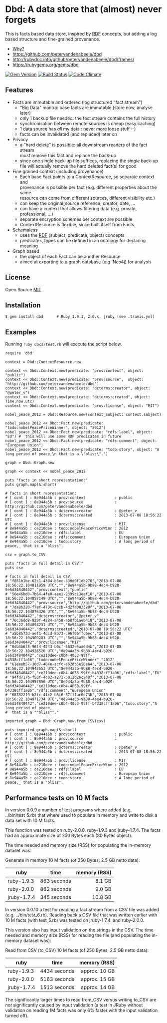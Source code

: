 # Dbd: A data store that (almost) never forgets

This is facts based data store, inspired by [RDF] concepts, but adding a log based structure and fine-grained provenance.

* [Why?][Rationale]
* <https://github.com/petervandenabeele/dbd>
* <http://rubydoc.info/github/petervandenabeele/dbd/frames/>
* <https://rubygems.org/gems/dbd>

[![Gem Version](https://badge.fury.io/rb/dbd.png)](http://badge.fury.io/rb/dbd)
[![Build Status](https://travis-ci.org/petervandenabeele/dbd.png?branch=master)](http://travis-ci.org/petervandenabeele/dbd)
[![Code Climate](https://codeclimate.com/repos/51ddbce5c7f3a37aa7018529/badges/7e9fd61a39d8cb58c1de/gpa.png)](https://codeclimate.com/repos/51ddbce5c7f3a37aa7018529/feed)

## Features

* Facts are immutable and ordered (log structured "fact stream")
  * "Big Data" mantra: base facts are immutable (store now, analyse later)
  * only 1 backup file needed: the fact stream contains the full history
  * synchronisation between remote sources is cheap (easy caching)
  * 1 data source has _all_ my data : never more loose stuff :-)
  * facts can be invalidated (and replaced) later on
* Privacy
  * a "hard delete" is possible: all downstream readers of the fact stream  
    must remove this fact and replace the back-up
  * since one single back-up file suffices, replacing the *single* back-up  
    file will actually remove the hard deleted fact(s) for good
* Fine grained context (including provenance)
  * Each base Fact points to a ContextResource, so separate context and  
    provenance is possible per fact (e.g. different properties about the same  
    resource can come from different sources, different visibility etc.)
  * can keep the original_source reference, creator, date, …
  * can have a context that allows filtering data (e.g. private, professional, …)
  * separate encryption schemes per context are possible
  * ContextResource is flexible, since built itself from Facts
* Schemaless
  * uses the [RDF] (subject, predicate, object) concepts
  * predicates, types can be defined in an ontology for declaring meaning
* Graph based
  * the object of each Fact can be another Resource
  * aimed at exporting to a graph database (e.g. Neo4j) for analysis


## License

Open Source [MIT]

## Installation

    $ gem install dbd      # Ruby 1.9.3, 2.0.x, jruby (see .travis.yml)

## Examples

Running `ruby docs/test.rb` will execute the script below.

```
require 'dbd'

context = Dbd::ContextResource.new

context << Dbd::Context.new(predicate: "prov:context", object: "public")
context << Dbd::Context.new(predicate: "prov:source",  object: "http://github.com/petervandenabeele/dbd")
context << Dbd::Context.new(predicate: "dcterms:creator", object: "@peter_v")
context << Dbd::Context.new(predicate: "dcterms:created", object: Time.now.utc)
context << Dbd::Context.new(predicate: "prov:license", object: "MIT")

nobel_peace_2012 = Dbd::Resource.new(context_subject: context.subject)

nobel_peace_2012 << Dbd::Fact.new(predicate: "todo:nobelPeacePriceWinner", object: "2012")
nobel_peace_2012 << Dbd::Fact.new(predicate: "rdfs:label", object: "EU") #  this will use some RDF predicates in future
nobel_peace_2012 << Dbd::Fact.new(predicate: "rdfs:comment", object: "European Union")
nobel_peace_2012 << Dbd::Fact.new(predicate: "todo:story", object: "A long period of peace,\n that is a \"bliss\".")

graph = Dbd::Graph.new

graph << context << nobel_peace_2012

puts "facts in short representation:"
puts graph.map(&:short)

# facts in short representation:
# [ cont ] : 8e944a5b : prov:context             : public
# [ cont ] : 8e944a5b : prov:source              : http://github.com/petervandenabeele/dbd
# [ cont ] : 8e944a5b : dcterms:creator          : @peter_v
# [ cont ] : 8e944a5b : dcterms:created          : 2013-07-08 18:56:22 UTC
# [ cont ] : 8e944a5b : prov:license             : MIT
# 8e944a5b : ce210dee : todo:nobelPeacePriceWinn : 2012
# 8e944a5b : ce210dee : rdfs:label               : EU
# 8e944a5b : ce210dee : rdfs:comment             : European Union
# 8e944a5b : ce210dee : todo:story               : A long period of peace,_ that is a "bliss".

csv = graph.to_CSV

puts "facts in full detail in CSV:"
puts csv

# facts in full detail in CSV:
# "f851b1be-62c1-4304-b5ec-338d0f1db270","2013-07-08 18:56:22.104811959 UTC","","8e944a5b-9b88-4ec4-b920-5e6d34840442","prov:context","public"
# "56e46bd0-7b64-4fa0-aee1-2399c13eef18","2013-07-08 18:56:22.104857149 UTC","","8e944a5b-9b88-4ec4-b920-5e6d34840442","prov:source","http://github.com/petervandenabeele/dbd"
# "7da8b320-f7ef-470c-8ccb-4d2fa003320f","2013-07-08 18:56:22.104876326 UTC","","8e944a5b-9b88-4ec4-b920-5e6d34840442","dcterms:creator","@peter_v"
# "76c36dd8-929f-4284-a450-ab8fb1aeb418","2013-07-08 18:56:22.104894231 UTC","","8e944a5b-9b88-4ec4-b920-5e6d34840442","dcterms:created","2013-07-08 18:56:22 UTC"
# "a5b8573d-aef1-4dcd-8b73-c96f06ffc6ec","2013-07-08 18:56:22.104909283 UTC","","8e944a5b-9b88-4ec4-b920-5e6d34840442","prov:license","MIT"
# "0db3b6f8-96f4-4243-b0cf-6632e5aa6d4b","2013-07-08 18:56:22.104926520 UTC","8e944a5b-9b88-4ec4-b920-5e6d34840442","ce210dee-c0b4-4053-99ff-b4338cff1a06","todo:nobelPeacePriceWinner","2012"
# "61eeeb57-30d7-484e-acfc-e62db5e56ea4","2013-07-08 18:56:22.104943653 UTC","8e944a5b-9b88-4ec4-b920-5e6d34840442","ce210dee-c0b4-4053-99ff-b4338cff1a06","rdfs:label","EU"
# "94fd717b-f50f-4c02-a271-5012d26c248f","2013-07-08 18:56:22.104957856 UTC","8e944a5b-9b88-4ec4-b920-5e6d34840442","ce210dee-c0b4-4053-99ff-b4338cff1a06","rdfs:comment","European Union"
# "68782219-b2fc-41c2-b8f6-57ff1ac6e73b","2013-07-08 18:56:22.104971734 UTC","8e944a5b-9b88-4ec4-b920-5e6d34840442","ce210dee-c0b4-4053-99ff-b4338cff1a06","todo:story","A long period of peace,
#  that is a ""bliss""."

imported_graph = Dbd::Graph.new.from_CSV(csv)

puts imported_graph.map(&:short)
# [ cont ] : 8e944a5b : prov:context             : public
# [ cont ] : 8e944a5b : prov:source              : http://github.com/petervandenabeele/dbd
# [ cont ] : 8e944a5b : dcterms:creator          : @peter_v
# [ cont ] : 8e944a5b : dcterms:created          : 2013-07-08 18:56:22 UTC
# [ cont ] : 8e944a5b : prov:license             : MIT
# 8e944a5b : ce210dee : todo:nobelPeacePriceWinn : 2012
# 8e944a5b : ce210dee : rdfs:label               : EU
# 8e944a5b : ce210dee : rdfs:comment             : European Union
# 8e944a5b : ce210dee : todo:story               : A long period of peace,_ that is a "bliss".
```

## Performance tests on 10 M facts

In version 0.0.9 a number of test programs where added (e.g. ../bin/test_5.rb)
that where used to populate in memory and write to disk a data set with 10 M facts.

This function was tested on ruby-2.0.0, ruby-1.9.3 and jruby-1.7.4. The facts
had an approximate size of 250 Bytes each (80 Bytes object).

The time needed and memory size (RSS) for populating the in-memory dataset was:

Generate in memory 10 M facts (of 250 Bytes; 2.5 GB netto data):

| ruby	     | time        | memory (RSS) |
|------------|-------------| ------------:|
| ruby-1.9.3 | 863 seconds |       8.1 GB |
| ruby-2.0.0 | 862 seconds |       9.0 GB |
|jruby-1.7.4 | 345 seconds |      10.8 GB |

In version 0.0.10 a test for reading a fact stream from a CSV file was added
(e.g. ../bin/test_6.rb). Reading back a CSV file that was written earlier with
10 M facts (with test_5.rb) was tested on jruby-1.7.4. and ruby-2.0.0.

This version also has input validation on the strings in the CSV. The time needed
and memory size (RSS) for reading the file (and populating the in-memory dataset
was):

Read from CSV (to_CSV) 10 M facts (of 250 Bytes; 2.5 GB netto data):

| ruby	     | time          |  memory (RSS) |
|------------|---------------|--------------:|
| ruby-1.9.3 | 4434  seconds | approx. 10 GB |
| ruby-2.0.0 | 5163  seconds | approx. 15 GB |
|jruby-1.7.4 | 1513  seconds | approx. 14 GB |

The significantly larger times to read from_CSV versus writing to_CSV are _not_
significantly caused by input validation (a test in JRuby without validation on
reading 1M facts was only 6% faster with the input validation turned off).

[RDF]:              http://www.w3.org/RDF/
[Rationale]:        http://github.com/petervandenabeele/dbd/blob/master/docs/rationale.md
[MIT]:              https://github.com/petervandenabeele/dbd/blob/master/LICENSE.txt
